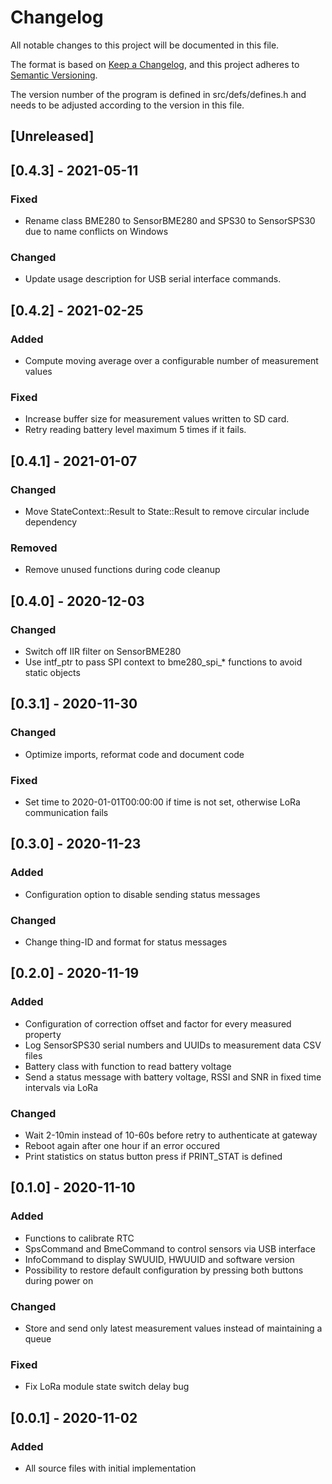 # Changelog
All notable changes to this project will be documented in this file.

The format is based on [Keep a Changelog](https://keepachangelog.com/en/1.0.0/),
and this project adheres to [Semantic Versioning](https://semver.org/spec/v2.0.0.html).

The version number of the program is defined in src/defs/defines.h and needs to be adjusted
 according to the version in this file.

## [Unreleased]

## [0.4.3] - 2021-05-11
### Fixed
- Rename class BME280 to SensorBME280 and SPS30 to SensorSPS30 due to name conflicts on Windows

### Changed
- Update usage description for USB serial interface commands.

## [0.4.2] - 2021-02-25
### Added
- Compute moving average over a configurable number of measurement values

### Fixed
- Increase buffer size for measurement values written to SD card.
- Retry reading battery level maximum 5 times if it fails.

## [0.4.1] - 2021-01-07
### Changed
- Move StateContext::Result to State::Result to remove circular include dependency

### Removed
- Remove unused functions during code cleanup

## [0.4.0] - 2020-12-03
### Changed
- Switch off IIR filter on SensorBME280
- Use intf_ptr to pass SPI context to bme280_spi_* functions to avoid static objects

## [0.3.1] - 2020-11-30
### Changed
- Optimize imports, reformat code and document code

### Fixed
- Set time to 2020-01-01T00:00:00 if time is not set, otherwise LoRa communication fails

## [0.3.0] - 2020-11-23
### Added
- Configuration option to disable sending status messages

### Changed
- Change thing-ID and format for status messages

## [0.2.0] - 2020-11-19
### Added
- Configuration of correction offset and factor for every measured property
- Log SensorSPS30 serial numbers and UUIDs to measurement data CSV files
- Battery class with function to read battery voltage
- Send a status message with battery voltage, RSSI and SNR in fixed time intervals via LoRa

### Changed
- Wait 2-10min instead of 10-60s before retry to authenticate at gateway
- Reboot again after one hour if an error occured
- Print statistics on status button press if PRINT_STAT is defined

## [0.1.0] - 2020-11-10
### Added
- Functions to calibrate RTC
- SpsCommand and BmeCommand to control sensors via USB interface
- InfoCommand to display SWUUID, HWUUID and software version
- Possibility to restore default configuration by pressing both buttons during power on

### Changed
- Store and send only latest measurement values instead of maintaining a queue

### Fixed
- Fix LoRa module state switch delay bug

## [0.0.1] - 2020-11-02
### Added
- All source files with initial implementation

